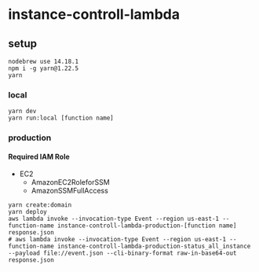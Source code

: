 # instance-controll-lambda

## setup

```
nodebrew use 14.18.1
npm i -g yarn@1.22.5
yarn
```

### local

```
yarn dev
yarn run:local [function name]
```

### production

#### Required IAM Role

- EC2
  - AmazonEC2RoleforSSM
  - AmazonSSMFullAccess

```
yarn create:domain
yarn deploy
aws lambda invoke --invocation-type Event --region us-east-1 --function-name instance-controll-lambda-production-[function name] response.json
# aws lambda invoke --invocation-type Event --region us-east-1 --function-name instance-controll-lambda-production-status_all_instance  --payload file://event.json --cli-binary-format raw-in-base64-out response.json
```
